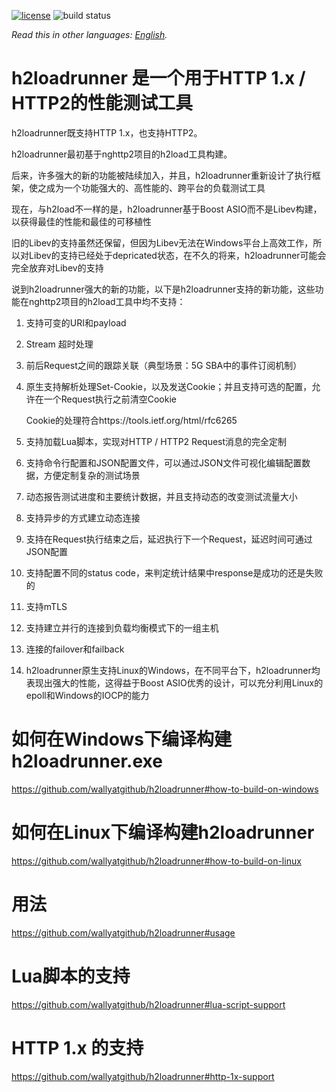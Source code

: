 [![license](https://img.shields.io/github/license/wallyatgithub/h2loadrunner.svg?style=flat-square)](https://github.com/wallyatgithub/h2loadrunner)
![build status](https://github.com/wallyatgithub/h2loadrunner/actions/workflows/cmake.yml/badge.svg)

*Read this in other languages: [English](README.md).*

# h2loadrunner 是一个用于HTTP 1.x / HTTP2的性能测试工具
  h2loadrunner既支持HTTP 1.x，也支持HTTP2。

  h2loadrunner最初基于nghttp2项目的h2load工具构建。
  
  后来，许多强大的新的功能被陆续加入，并且，h2loadrunner重新设计了执行框架，使之成为一个功能强大的、高性能的、跨平台的负载测试工具

  现在，与h2load不一样的是，h2loadrunner基于Boost ASIO而不是Libev构建，以获得最佳的性能和最佳的可移植性

  旧的Libev的支持虽然还保留，但因为Libev无法在Windows平台上高效工作，所以对Libev的支持已经处于depricated状态，在不久的将来，h2loadrunner可能会完全放弃对Libev的支持

  说到h2loadrunner强大的新的功能，以下是h2loadrunner支持的新功能，这些功能在nghttp2项目的h2load工具中均不支持：

  1. 支持可变的URI和payload
  
  2. Stream 超时处理
  
  3. 前后Request之间的跟踪关联（典型场景：5G SBA中的事件订阅机制）
  
  4. 原生支持解析处理Set-Cookie，以及发送Cookie；并且支持可选的配置，允许在一个Request执行之前清空Cookie
  
     Cookie的处理符合https://tools.ietf.org/html/rfc6265
  
  5. 支持加载Lua脚本，实现对HTTP / HTTP2 Request消息的完全定制
  
  6. 支持命令行配置和JSON配置文件，可以通过JSON文件可视化编辑配置数据，方便定制复杂的测试场景
     
  7. 动态报告测试进度和主要统计数据，并且支持动态的改变测试流量大小
  
  8. 支持异步的方式建立动态连接

  9. 支持在Request执行结束之后，延迟执行下一个Request，延迟时间可通过JSON配置

  10. 支持配置不同的status code，来判定统计结果中response是成功的还是失败的

  11. 支持mTLS

  12. 支持建立并行的连接到负载均衡模式下的一组主机

  13. 连接的failover和failback

  14. h2loadrunner原生支持Linux的Windows，在不同平台下，h2loadrunner均表现出强大的性能，这得益于Boost ASIO优秀的设计，可以充分利用Linux的epoll和Windows的IOCP的能力

# 如何在Windows下编译构建h2loadrunner.exe

  https://github.com/wallyatgithub/h2loadrunner#how-to-build-on-windows

# 如何在Linux下编译构建h2loadrunner

  https://github.com/wallyatgithub/h2loadrunner#how-to-build-on-linux


# 用法

  https://github.com/wallyatgithub/h2loadrunner#usage

# Lua脚本的支持

  https://github.com/wallyatgithub/h2loadrunner#lua-script-support
  
    
# HTTP 1.x 的支持
  
  https://github.com/wallyatgithub/h2loadrunner#http-1x-support
  
  


